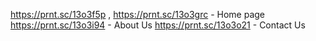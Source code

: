 https://prnt.sc/13o3f5p , https://prnt.sc/13o3grc - Home page
https://prnt.sc/13o3i94 - About Us
https://prnt.sc/13o3o21 - Contact Us
